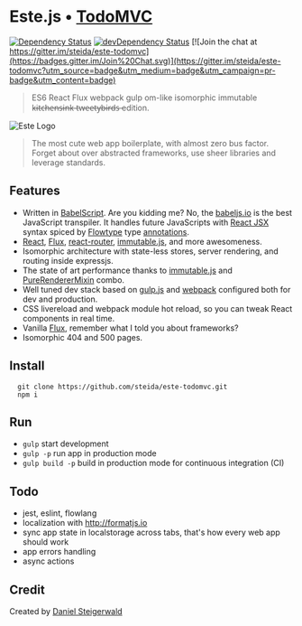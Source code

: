 # Este.js • [TodoMVC](http://todomvc.com)

[![Dependency Status](https://david-dm.org/steida/este-todomvc.png)](https://david-dm.org/steida/este-todomvc) [![devDependency Status](https://david-dm.org/steida/este-todomvc/dev-status.png)](https://david-dm.org/steida/este-todomvc#info=devDependencies) [![Join the chat at https://gitter.im/steida/este-todomvc](https://badges.gitter.im/Join%20Chat.svg)](https://gitter.im/steida/este-todomvc?utm_source=badge&utm_medium=badge&utm_campaign=pr-badge&utm_content=badge)

> ES6 React Flux webpack gulp om-like isomorphic immutable k̶i̶t̶c̶h̶e̶n̶s̶i̶n̶k̶ t̶w̶e̶e̶t̶y̶b̶i̶r̶d̶s̶ edition.

![Este Logo](https://cloud.githubusercontent.com/assets/66249/5931133/9e973dfc-a699-11e4-83bc-7b5c6fb58bfd.jpeg)

> The most cute web app boilerplate, with almost zero bus factor. Forget about over abstracted frameworks, use sheer libraries and leverage standards.

## Features

- Written in [BabelScript](https://babeljs.io/). Are you kidding me? No, the [babeljs.io](http://babeljs.io) is the best JavaScript transpiler. It handles future JavaScripts with [React JSX](http://facebook.github.io/react/docs/jsx-in-depth.html) syntax spiced by [Flowtype](http://flowtype.org/) type [annotations](http://flowtype.org/docs/type-annotations.html#_).
- [React](http://facebook.github.io/react/), [Flux](https://facebook.github.io/flux/), [react-router](https://github.com/rackt/react-router), [immutable.js](http://facebook.github.io/immutable-js/), and more awesomeness.
- Isomorphic architecture with state-less stores, server rendering, and routing inside expressjs.
- The state of art performance thanks to [immutable.js](http://facebook.github.io/immutable-js) and [PureRendererMixin](http://facebook.github.io/react/docs/pure-render-mixin.html) combo.
- Well tuned dev stack based on [gulp.js](http://gulpjs.com/) and [webpack](http://webpack.github.io/) configured both for dev and production.
- CSS livereload and webpack module hot reload, so you can tweak React components in real time.
- Vanilla [Flux](https://facebook.github.io/flux/), remember what I told you about frameworks?
- Isomorphic 404 and 500 pages.

## Install

```
  git clone https://github.com/steida/este-todomvc.git
  npm i
```

## Run

- `gulp` start development
- `gulp -p` run app in production mode
- `gulp build -p` build in production mode for continuous integration (CI)

## Todo

- jest, eslint, flowlang
- localization with http://formatjs.io
- sync app state in localstorage across tabs, that's how every web app should work
- app errors handling
- async actions


## Credit

Created by [Daniel Steigerwald](http://daniel.steigerwald.cz/)

